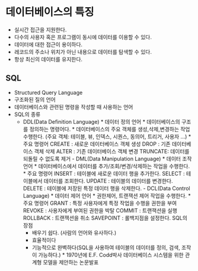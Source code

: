 # 데이터베이스의 특징
- 실시간 접근을 지원한다.
- 다수의 사용자 혹은 프로그램이 동시에 데이터를 이용할 수 있다.
- 데이터에 대한 접근이 용이하다.
- 레코드의 주소나 위치가 아닌 내용으로 데이터를 탐색할 수 있다.
- 항상 최신의 데이터를 유지한다.

## SQL
- Structured Query Language
- 구조화된 질의 언어
- 데이터베이스와 관련된 명령을 작성할 때 사용하는 언어
- SQL의 종류
  + DDL(Data Definition Language)
			* 데이터 정의 언어
			* 데이터베이스의 구조를 정의하는 명령어다.
			* 데이터베이스의 주요 객체를 생성,삭제,변경하는 작업 수행한다.
			  (주요 객체: 테이블, 뷰, 인덱스, 시퀀스, 동의어, 트리거, 사용자 ...)
			* 주요 명령어
				CREATE	: 새로운 데이터베이스 객체 생성
				DROP	: 기존 데이터베이스 객체 삭제
				ALTER	: 기존 데이터베이스 객체 변경
				TRUNCATE: 데이터를 되돌릴 수 없도록 제거
		- DML(Data Manipulation Language)
			* 데이터 조작 언어
			* 데이터베이스에서 데이터를 추가/조회/변경/삭제하는 작업을 수행한다.
			* 주요 명령어
				INSERT : 테이블에 새로운 데이터 행을 추가한다. 
				SELECT : 테이블에서 데이터를 조회한다.
				UPDATE : 테이블의 데이터를 변경한다.
				DELETE : 테이블에 저장된 특정 데이터 행을 삭제한다.
		- DCL(Data Control Language)
			* 데이터 제어 언어
			* 권한제어, 트랜잭션 제어 작업을 수행한다.
			* 주요 명령어
				GRANT	  : 특정 사용자에게 특정 작업을 수행을 권한을 부여
				REVOKE	  : 사용자에게 부여된 권한을 박탈
				COMMIT	  : 트랜잭션을 실행
				ROLLBACK  : 트랜잭션을 취소
				SAVEPOINT : 롤백지점을 설정한다.
SQL의 장점
	- 배우기 쉽다.
	  (사람의 언어와 유사하다.)
	- 효율적이다
	- 기능적으로 완벽하다(SQL을 사용하여 테이블의 데이터를 정의, 검색, 조작이 가능하다.)
          * 1970년에 E.F. Codd박사 데이터베이스 시스템을 위한 관계형 모델을 제안하는 논문발표
